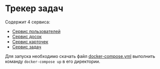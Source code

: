 # Трекер задач

Содержит 4 сервиса:
- [Сервис пользователей](https://github.com/superngb3000/user-service)
- [Сервис досок](https://github.com/superngb3000/board-service)
- [Сервис карточек](https://github.com/superngb3000/card-service)
- [Сервис задач](https://github.com/superngb3000/task-service)

Для запуска необходимо скачать файл [docker-compose.yml](/docker-compose.yml) выполнить команду ```docker-compose up``` в его директории.
